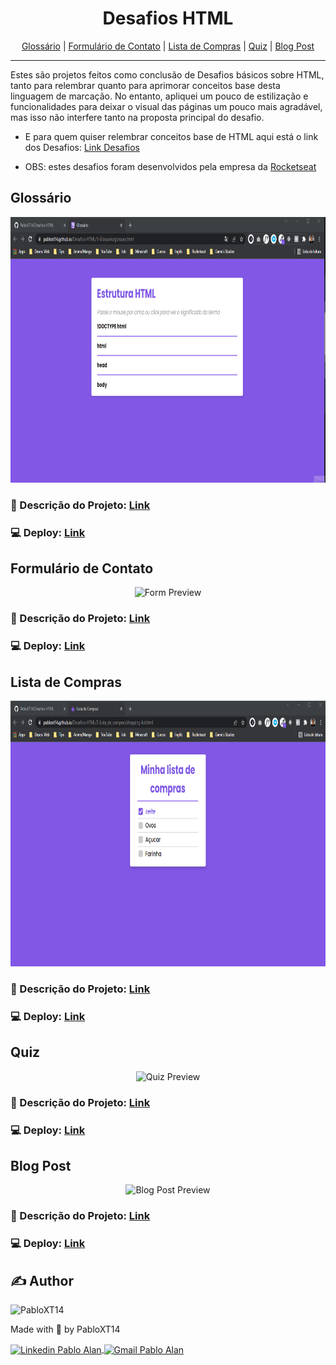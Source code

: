 <h1 align="center"> Desafios HTML </h1>

<p align="center">
 <a href="#glossário">Glossário</a> |
 <a href="#formulário-de-contato">Formulário de Contato</a> |
 <a href="#lista-de-compras">Lista de Compras</a> |
 <a href="#quiz">Quiz</a> |
 <a href="#blog-post">Blog Post</a>
</p>

---

Estes são projetos feitos como conclusão de Desafios básicos sobre HTML, tanto para relembrar quanto para aprimorar conceitos base desta linguagem de marcação. No entanto, apliquei um pouco de estilização e funcionalidades para deixar o visual das páginas um pouco mais agradável, mas isso não interfere tanto na proposta principal do desafio.

* E para quem quiser relembrar conceitos base de HTML aqui está o link dos Desafios: <a target="_blank" href="https://efficient-sloth-d85.notion.site/Desafios-HTML-ed0f6368d34d44ffab92686b9dc93229">Link Desafios</a>

* OBS: estes desafios foram desenvolvidos pela empresa da <a target="_blank" href="https://www.rocketseat.com.br/">Rocketseat</a>

## Glossário
<p align="center">
    <img alt="Glossário Preview" title="Glossário Preview" src="./github/Preview-Desafio01-Glossario.gif" height="425" />
</p>

### 📝 Descrição do Projeto: <a target="_blank" href="https://github.com/PabloXT14/Desafios-HTML/tree/main/1-Glossario">Link</a>
### 💻 Deploy: <a target="_blank" href="https://pabloxt14.github.io/Desafios-HTML/1-Glossario/glossary.html">Link</a>


## Formulário de Contato
<p align="center">
    <img alt="Form Preview" title="Form Preview" src="./github/Preview-Desafio02-Formulario.gif" height="425" />
</p>

### 📝 Descrição do Projeto: <a href="https://github.com/PabloXT14/Desafios-HTML/tree/main/2-Formulario_de_contato">Link</a>
### 💻 Deploy: <a href="https://pabloxt14.github.io/Desafios-HTML/2-Formulario_de_contato/contato.html">Link</a>


## Lista de Compras
<p align="center">
    <img alt="Lista Preview" title="Lista Preview" src="./github/Preview-Desafio03-Lista.gif" height="425" />
</p>

### 📝 Descrição do Projeto: <a href="https://github.com/PabloXT14/Desafios-HTML/tree/main/3-Lista_de_compras">Link</a>
### 💻 Deploy: <a href="https://pabloxt14.github.io/Desafios-HTML/3-Lista_de_compras/shopping-list.html">Link</a>


## Quiz
<p align="center">
    <img alt="Quiz Preview" title="Quiz Preview" src="./github/Preview-Desafio04-Quiz.gif" height="425" />
</p>

### 📝 Descrição do Projeto: <a href="https://github.com/PabloXT14/Desafios-HTML/tree/main/4-Quiz">Link</a>

### 💻 Deploy: <a href="https://pabloxt14.github.io/Desafios-HTML/4-Quiz/quiz.html">Link</a>


## Blog Post
<p align="center">
    <img alt="Blog Post Preview" title="Blog Post Preview" src="./github/Preview-Desafio05-Blog_Post.gif" height="425" />
</p>

### 📝 Descrição do Projeto: <a href="https://github.com/PabloXT14/Desafios-HTML/tree/main/5-Blog_Post">Link</a>

### 💻 Deploy: <a href="https://pabloxt14.github.io/Desafios-HTML/5-Blog_Post/blog-post.html">Link</a>


## ✍ Author
<img alt="PabloXT14" title="PabloXT14" src="https://avatars.githubusercontent.com/u/71723595?s=400&u=f7a1ec0c2e1f7cd1acf79f61043dbc75b1079de6&v=4" width="100">
<p>
    Made with 💜 by PabloXT14
</p>
<p align="left">
    <a href="https://www.linkedin.com/in/pabloalan/" target="_blank">
        <img align="center" src="https://img.shields.io/badge/LinkedIn-%230077B5?style=for-the-badge&logo=linkedin&logoColor=white" alt="Linkedin Pablo Alan" />
    </a>
    <a href="mailto:pabloxt14@gmail.com" target="_blank">
        <img align="center" src="https://img.shields.io/badge/Gmail-FF0000?style=for-the-badge&logo=gmail&logoColor=white" alt="Gmail Pablo Alan" />
    </a>
</p>